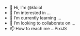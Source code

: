 - 👋 Hi, I’m @kloiol
- 👀 I’m interested in ...
- 🌱 I’m currently learning ...
- 💞️ I’m looking to collaborate on ...
- 📫 How to reach me ...PixiJS

<!---
kloiol/kloiol is a ✨ special ✨ repository because its `README.md` (this file) appears on your GitHub profile.
You can click the Preview link to take a look at your changes.
--->
